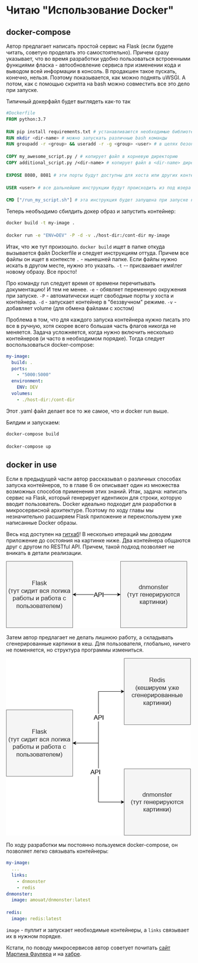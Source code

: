 # Читаю "Использование Docker"

## docker-compose

Автор предлагает написать простой сервис на Flask (если будете читать, советую проделать это самостоятельно). Причем сразу указывает, что во время разработки удобно пользоваться встроенными функциями фласка - автообновление сервиса при изменении кода и выводом всей информации в консоль. В продакшен такое пускать, конечно, нельзя. Поэтому показывается, как можно поднять uWSGI. А потом, как с помощью скрипта на bash можно совместить все это дело при запуске.

Типичный докерфайл будет выглядеть как-то так

```Dockerfile
#Dockerfile
FROM python:3.7

RUN pip install requirements.txt # устанавливаются необходимые библиотеки
RUN mkdir <dir-name> # можно запускать различные bash команды
RUN groupadd -r <group> && useradd -r -g <group> <user> # в целях безопастности всегда стоит создавать юзера от которого и будет проводиться запуск контейнера!

COPY my_awesome_script.py / # копирует файл в корневую директорию
COPY additional_script.py /<dir-name> # копирует файл в <dir-name> директорию

EXPOSE 8080, 8081 # эти порты будут доступны для хоста или других контейнеров

USER <user> # все дальнейшие инструкции будут происходить из под юзера <user>, а не root

CMD ["/run_my_script.sh"] # эта инструкция будет запущена при запуске контейнера
```

Теперь необъодимо сбилдить докер образ и запустить контейнер:
```bash
docker build -t my-image .

docker run -e "ENV=DEV" -P -d -v ./host-dir:/cont-dir my-image
```
Итак, что же тут произошло. `docker build` ищет в папке откуда вызывается файл Dockerfile и следует инструкциям оттуда. Причем все файлы он ищет в контексте `.` - нынешней папке. Если файлы нужно искать в другом месте, нужно это указать. `-t` -- присваивает имя\тег новому образу. Все просто!

Про команду run следует время от времени перечитывать документацию! И тем не менее. 
`-e` - обявляет переменную окружения при запуске.
`-P` - автоматически ищет свободные порты у хоста и контейнера.
`-d` - запускает контейнер в "беззвучном" режиме.
`-v` - добавляет volume (для обмена файлами с хостом)

Проблема в том, что для каждого запуска контейнера нужно писать это все в ручную, хотя скорее всего большая часть флагов никогда не меняется. Задача усложняется, когда нужно включить несколько контейнеров (и часто в необходимом порядке). Тогда следует воспользоваться docker-compose:

```yaml
my-image:  
  build: . 
  ports:
    - "5000:5000"
  environment:
    ENV: DEV
  volumes:
    - ./host-dir:/cont-dir
```
Этот .yaml файл делает все то же самое, что и docker run выше.

Билдим и запускаем:

```bash
docker-compose build

docker-compose up
```

## docker in use

Если в предыдущей части автор рассказывал о различных способах запуска контейнеров, то в главе 6 он описывает один из множества возможных способов применения этих знаний. Итак, задача: написать сервис на Flask, который генерирует идентикон для строки, которую вводит пользователь.
Docker идеально подходит для разработки в микросервисной архитектуре. Поэтому по ходу главы мы незначительно расширяем Flask приложение и переиспользуем уже написанные Docker образы. 

Весь код доступен на [гитхаб](https://github.com/using-docker/creating-a-simple-web-app)! В несколько итераций мы доводим приложение до состояния на картинке ниже. Два контейнера общаются друг с другом по RESTful API. Причем, такой подход позволяет не вникать в детали реализации.

![](/images/docker_3_1.png "iteration 1")

Затем автор предлагает не делать лишнюю работу, а складывать сгенерированные картинки в кеш. Для пользователя, глобально, ничего не поменяется, но структура программы измениться.

![](/images/docker_3_2.png "iteration 2")

По ходу разработки мы постоянно пользуемся docker-compose, он позволяет легко связывать контейнеры:

```yaml
my-image:
  ...
  links:
    - dnmonster
    - redis
dnmonster:
  image: amouat/dnmonster:latest
  
redis:
  image: redis:latest
```

`image` - пуллит и запускает необходимые контейнеры, а `links` связывает их в нужном порядке.  

Кстати, по поводу микросервисов автор советует почитать [сайт Мартина Фаулера](https://martinfowler.com/articles/microservices.html) и на [хабре](https://habr.com/ru/post/249183/).